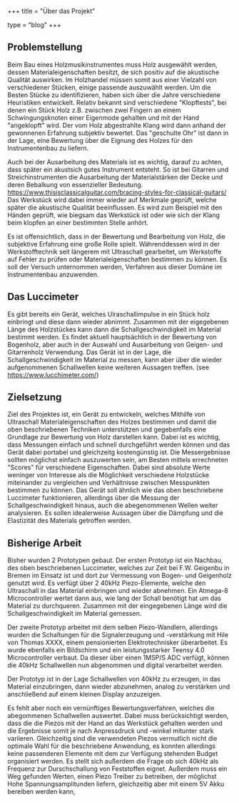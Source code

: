+++
title = "Über das Projekt"

type = "blog"
+++

## Problemstellung
Beim Bau eines Holzmusikinstrumentes muss Holz ausgewählt werden, dessen Materialeigenschaften besitzt, de sich positiv auf die akustische Qualität auswirken.
Im Holzhandel müssen somit aus einer Vielzahl von verschiedener Stücken, einige passende auszuwählt werden.
Um die Besten Stücke zu identifizieren, haben sich über die Jahre verschiedene Heuristiken entwickelt. Relativ bekannt sind verschiedene
"Klopftests", bei denen ein Stück Holz z.B. zwischen zwei Fingern an einem Schwingungsknoten einer Eigenmode gehalten 
und mit der Hand "angeklopft" wird. Der vom Holz abgestrahlte Klang wird dann anhand der gewonnenen Erfahrung subjektiv bewertet.
Das "geschulte Ohr" ist dann in der Lage, eine Bewertung über die Eignung des Holzes für den Instrumentenbau zu liefern.

Auch bei der Ausarbeitung des Materials ist es wichtig, darauf zu achten, dass später ein akustsich gutes Instrument entsteht. 
So ist bei Gitarren und Streichinstrumenten die Ausarbeitung der Materialstärken der Decke und deren Bebalkung von essenzieller Bedeutung. https://www.thisisclassicalguitar.com/bracing-styles-for-classical-guitars/
Das Werkstück wird dabei immer wieder auf Merkmale geprüft, welche später die akustische Qualität beeinflussen.
Es wird zum Beispiel mit den Händen geprüft, wie biegsam das Werkstück ist oder wie sich der Klang beim klopfen an einer bestimmten Stelle anhört.

Es ist offensichtlich, dass in der Bewertung und Bearbeitung von Holz, die subjektive Erfahrung eine große Rolle spielt.
Währenddessen wird in der Werkstofftechnik seit längerem mit Ultraschall gearbeitet, um Werkstoffe auf Fehler zu prüfen oder Materialeigenschaften bestimmen zu können.
Es soll der Versuch unternommen werden, Verfahren aus dieser Domäne im Instrumentenbau anzuwenden.

## Das Luccimeter
Es gibt bereits ein Gerät, welches Ulraschallimpulse in ein Stück holz einbringt und diese dann wieder abnimmt.
Zusammen mit der eigegebenen Länge des Holzstückes kann dann die Schallgeschwindigkeit im Material bestimmt werden.
Es findet aktuell hauptsächlich in der Bewertung von Bogenholz, aber auch in der Auswahl und Ausarbeitung von Geigen- und Gitarrenholz Verwendung.
Das Gerät ist in der Lage, die Schallgeschwindigkeit im Material zu messen, kann aber über die wieder aufgenommenen Schallwellen keine weiteren Aussagen treffen. 
(see https://www.lucchimeter.com/)

## Zielsetzung
Ziel des Projektes ist, ein Gerät zu entwickeln, welches Mithilfe von Ultraschall Materialeigenschaften des Holzes bestimmen und damit die oben beschriebenen
Techniken unterstützen und gegebenfalls eine Grundlage zur Bewertung von Holz darstellen kann.
Dabei ist es wichtig, dass Messungen einfach und schnell durchgeführt werden können und
das Gerät dabei portabel und gleichzeitg kostengünstig ist. 
Die Messergebnisse sollten möglichst einfach auszuwerten sein, am Besten mittels errechneten "Scores" für verschiedene Eigenschaften.
Dabei sind absolute Werte weninger von Interesse als die Möglichkeit verschiedene Holzstücke miteinander zu vergleichen und Verhältnisse zwischen Messpunkten bestimmen zu können.
Das Gerät soll ähnlich wie das oben beschriebene Luccimeter funktionieren, allerdings über die Messung der Schallgeschwindigkeit hinaus, auch die abegenommenen Wellen weiter analysieren.
Es sollen idealerweise Aussagen über die Dämpfung und die Elastizität des Materials getroffen werden.

## Bisherige Arbeit
Bisher wurden 2 Prototypen gebaut. Der ersten Prototyp ist ein Nachbau, des oben beschriebenen Luccimeter, welches zur Zeit 
bei F.W. Geigenbu in Bremen im Einsatz ist und dort zur Vermessung von Bogen- und Geigenholz genutzt wird. 
Es verfügt über 2 40kHz Piezo-Elemente, welche den Ultraschall in das Material einbringen und wieder abnehmen.
Ein Atmega-8 Microcontroller wertet dann aus, wie lang der Schall benötigt hat um das Material zu durchqueren.
Zusammen mit der eingegebenen Länge wird die Schallgeschwindigkeit im Material gemessen. 


Der zweite Prototyp arbeitet mit dem selben Piezo-Wandlern, allerdings wurden die Schaltungen für 
die Signalerzeugung und -verstärkung mit Hile von Thomas XXXX, einem pensionierten Elektrotechnisker überarbeitet. 
Es wurde ebenfalls ein Bildschirm und ein leistungsstarker Teensy 4.0 Microcontroller verbaut.
Da dieser über einen 1MSP/S ADC verfügt, können die 40kHz Schallwellen nun abgenommen und digital verarbeitet werden.


Der Prototyp ist in der Lage Schallwellen von 40kHz zu erzeugen, in das Material einzubringen, dann wieder abzunehmen, analog zu verstärken und anschließend auf einem kleinen Display anzuzeigen.

Es fehlt aber noch ein vernünftiges Bewertungsverfahren, welches die abegommenen Schallwellen auswertet. Dabei muss berücksichtigt werden, dass die die Piezos mit der Hand an das Werkstück gehalten werden und die Ergebnisse somit je nach Anpressdruck und -winkel mitunter stark variieren. Gleichzeitig sind die verwendeten Piezos vermutlich nicht die optimale Wahl für die beschriebene Anwendung, es konnten allerdings keine
passenderen Elemente mit dem zur Verfügung stehenden Budget organisiert werden. Es stellt sich außerdem die Frage ob sich 40kHz als Frequenz zur Durschschallung von Feststoffen eignet.
Außerdem muss ein Weg gefunden Werten, einen Piezo Treiber zu betreiben, der möglichst Hohe Spannungsamplitunden liefern, gleichzeitig aber mit einem 5V Akku bereiben werden kann, 